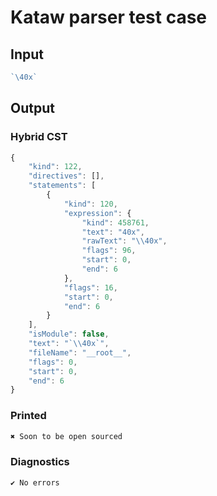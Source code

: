 # Kataw parser test case

## Input

`````js
`\40x`
`````

## Output

### Hybrid CST

```javascript
{
    "kind": 122,
    "directives": [],
    "statements": [
        {
            "kind": 120,
            "expression": {
                "kind": 458761,
                "text": "40x",
                "rawText": "\\40x",
                "flags": 96,
                "start": 0,
                "end": 6
            },
            "flags": 16,
            "start": 0,
            "end": 6
        }
    ],
    "isModule": false,
    "text": "`\\40x`",
    "fileName": "__root__",
    "flags": 0,
    "start": 0,
    "end": 6
}
```

### Printed

```javascript
✖ Soon to be open sourced
```

### Diagnostics

```javascript
✔ No errors
```

